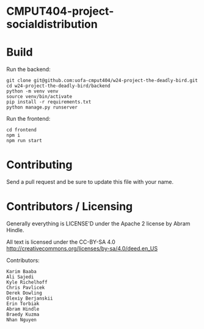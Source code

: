 CMPUT404-project-socialdistribution
===================================

Build
============
Run the backend:
```shell
git clone git@github.com:uofa-cmput404/w24-project-the-deadly-bird.git
cd w24-project-the-deadly-bird/backend
python -m venv venv
source venv/bin/activate
pip install -r requirements.txt
python manage.py runserver 
```

Run the frontend:
```shell
cd frontend
npm i
npm run start
```

Contributing
============

Send a pull request and be sure to update this file with your name.

Contributors / Licensing
========================

Generally everything is LICENSE'D under the Apache 2 license by Abram Hindle.

All text is licensed under the CC-BY-SA 4.0 http://creativecommons.org/licenses/by-sa/4.0/deed.en_US

Contributors:

    Karim Baaba
    Ali Sajedi
    Kyle Richelhoff
    Chris Pavlicek
    Derek Dowling
    Olexiy Berjanskii
    Erin Torbiak
    Abram Hindle
    Braedy Kuzma
    Nhan Nguyen 
